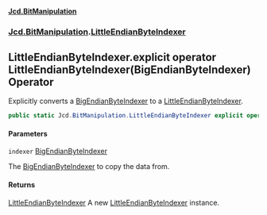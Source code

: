 #### [Jcd.BitManipulation](index.md 'index')

### [Jcd.BitManipulation](Jcd.BitManipulation 'Jcd.BitManipulation').[LittleEndianByteIndexer](Jcd.BitManipulation.LittleEndianByteIndexer 'Jcd.BitManipulation.LittleEndianByteIndexer')

## LittleEndianByteIndexer.explicit operator LittleEndianByteIndexer(BigEndianByteIndexer) Operator

Explicitly converts a [BigEndianByteIndexer](Jcd.BitManipulation.BigEndianByteIndexer 'Jcd.BitManipulation.BigEndianByteIndexer') to a [LittleEndianByteIndexer](Jcd.BitManipulation.LittleEndianByteIndexer 'Jcd.BitManipulation.LittleEndianByteIndexer').

```csharp
public static Jcd.BitManipulation.LittleEndianByteIndexer explicit operator LittleEndianByteIndexer(Jcd.BitManipulation.BigEndianByteIndexer indexer);
```

#### Parameters

<a name='Jcd.BitManipulation.LittleEndianByteIndexer.op_ExplicitJcd.BitManipulation.LittleEndianByteIndexer(Jcd.BitManipulation.BigEndianByteIndexer).indexer'></a>

`indexer` [BigEndianByteIndexer](Jcd.BitManipulation.BigEndianByteIndexer 'Jcd.BitManipulation.BigEndianByteIndexer')

The [BigEndianByteIndexer](Jcd.BitManipulation.BigEndianByteIndexer 'Jcd.BitManipulation.BigEndianByteIndexer') to copy the data from.

#### Returns

[LittleEndianByteIndexer](Jcd.BitManipulation.LittleEndianByteIndexer 'Jcd.BitManipulation.LittleEndianByteIndexer')
A new [LittleEndianByteIndexer](Jcd.BitManipulation.LittleEndianByteIndexer 'Jcd.BitManipulation.LittleEndianByteIndexer') instance.